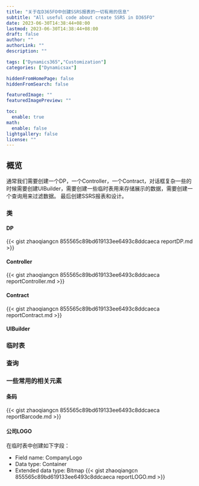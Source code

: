 ```yaml
---
title: "关于在D365FO中创建SSRS报表的一切有用的信息"
subtitle: "All useful code about create SSRS in D365FO"
date: 2023-06-30T14:38:44+08:00
lastmod: 2023-06-30T14:38:44+08:00
draft: false
author: ""
authorLink: ""
description: ""

tags: ["Dynamics365","Customization"]
categories: ["Dynamicsax"]

hiddenFromHomePage: false
hiddenFromSearch: false

featuredImage: ""
featuredImagePreview: ""

toc:
  enable: true
math:
  enable: false
lightgallery: false
license: ""
---
```


<!--more-->
## 概览
通常我们需要创建一个DP，一个Controller，一个Contract，对话框复杂一些的时候需要创建UIBuilder，需要创建一些临时表用来存储展示的数据，需要创建一个查询用来过滤数据。
最后创建SSRS报表和设计。

### 类
#### DP
{{< gist zhaoqiangcn 855565c89bd619133ee6493c8ddcaeca reportDP.md >}}
#### Controller
{{< gist zhaoqiangcn 855565c89bd619133ee6493c8ddcaeca reportController.md >}}
#### Contract
{{< gist zhaoqiangcn 855565c89bd619133ee6493c8ddcaeca reportContract.md >}}
#### UIBuilder

### 临时表
### 查询
### 一些常用的相关元素
#### 条码
{{< gist zhaoqiangcn 855565c89bd619133ee6493c8ddcaeca reportBarcode.md >}}
#### 公司LOGO
在临时表中创建如下字段：
* Field name: CompanyLogo
* Data type: Container
* Extended data type: Bitmap
{{< gist zhaoqiangcn 855565c89bd619133ee6493c8ddcaeca reportLOGO.md >}}




